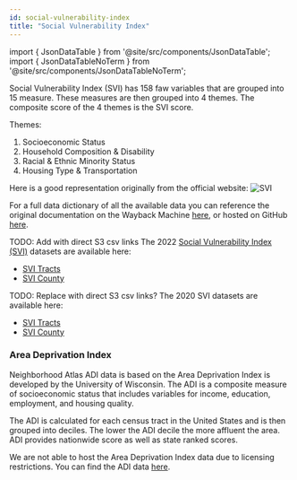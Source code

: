 ```yaml
---
id: social-vulnerability-index
title: "Social Vulnerability Index"
---
```


import { JsonDataTable } from '@site/src/components/JsonDataTable';
import { JsonDataTableNoTerm } from '@site/src/components/JsonDataTableNoTerm';

Social Vulnerability Index (SVI) has 158 faw variables that are grouped into 15 measure. These measures are then grouped into 4 themes.
The composite score of the 4 themes is the SVI score.

Themes:
1. Socioeconomic Status
2. Household Composition & Disability
3. Racial & Ethnic Minority Status
4. Housing Type & Transportation

Here is a good representation originally from the official website: 
![SVI](https://web.archive.org/web/20240927065752if_/https://www.atsdr.cdc.gov/placeandhealth/svi/documentation/SVI-Variables.png?_=02699)

For a full data dictionary of all the available data you can reference the original documentation on the Wayback Machine [here](https://web.archive.org/web/20241112164843/https://www.atsdr.cdc.gov/placeandhealth/svi/documentation/SVI_documentation_2022.html), or hosted on GitHub [here](https://github.com/ngladish/SEPI/blob/main/SVI/2022/SVI2022Documentation.pdf).

TODO: Add with direct S3 csv links
The 2022 [Social Vulnerability Index (SVI)](https://web.archive.org/web/20241030202238/https://www.atsdr.cdc.gov/placeandhealth/svi/data_documentation_download.html) datasets are available here: 
- [SVI Tracts]()
- [SVI County]()

TODO: Replace with direct S3 csv links?
The 2020 SVI datasets are available here: 
- [SVI Tracts](https://tuva-public-resources.s3.amazonaws.com/reference-data/SVI/SVI_2020_US.zip)
- [SVI County](https://tuva-public-resources.s3.amazonaws.com/reference-data/SVI/SVI_2020_US_county.zip) 

### Area Deprivation Index
Neighborhood Atlas ADI data is based on the Area Deprivation Index is developed by the University of Wisconsin. The ADI is a composite measure of socioeconomic status that includes variables for income, education, employment, and housing quality. 

The ADI is calculated for each census tract in the United States and is then grouped into deciles.  The lower the ADI decile the more affluent the area. ADI provides nationwide score as well as state ranked scores. 

We are not able to host the Area Deprivation Index data due to licensing restrictions.  You can find the ADI data [here](https://www.neighborhoodatlas.medicine.wisc.edu/). 
